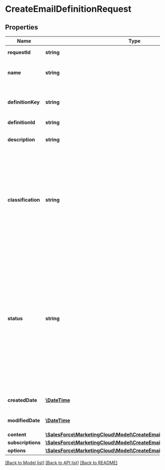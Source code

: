 # CreateEmailDefinitionRequest

## Properties
Name | Type | Description | Notes
------------ | ------------- | ------------- | -------------
**requestId** | **string** | The ID of the request | [optional] 
**name** | **string** | Name of the definition. Must be unique. | 
**definitionKey** | **string** | Unique, user-generated key to access the definition object. | 
**definitionId** | **string** | Definition Id | [optional] 
**description** | **string** | User-provided description of the email definition. | [optional] 
**classification** | **string** | Marketing Cloud external key of a sending classification defined in Email Studio Administration. Only transactional classifications are permitted. Default is default transactional. | [optional] 
**status** | **string** | Operational state of the definition: active, inactive, or deleted. A message sent to an active definition is processed and delivered. A message sent to an inactive definition isn’t processed or delivered. Instead, the message is queued for later processing for up to three days. | [optional] 
**createdDate** | [**\DateTime**](\DateTime.md) | The date the object was created. | [optional] 
**modifiedDate** | [**\DateTime**](\DateTime.md) | The date the object was modified. | [optional] 
**content** | [**\SalesForce\MarketingCloud\Model\CreateEmailDefinitionContent**](CreateEmailDefinitionContent.md) |  | 
**subscriptions** | [**\SalesForce\MarketingCloud\Model\CreateEmailDefinitionSubscriptions**](CreateEmailDefinitionSubscriptions.md) |  | 
**options** | [**\SalesForce\MarketingCloud\Model\CreateEmailDefinitionOptionsRequest**](CreateEmailDefinitionOptionsRequest.md) |  | [optional] 

[[Back to Model list]](../README.md#documentation-for-models) [[Back to API list]](../README.md#documentation-for-api-endpoints) [[Back to README]](../README.md)


